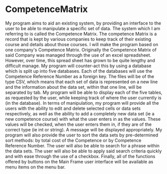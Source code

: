 # CompetenceMatrix

My program aims to aid an existing system, by providing an interface to the user to be able to manipulate a specific set of data. The system which I am referring to is called the Competence Matrix. The competence Matrix is a record that is kept by various companies to keep track of their existing course and details about those courses. I will make the program based on one company's Competence Matrix. 
Originally the Competence Matrix of said Company was managed through the use of an excel spreadsheet. However, over time, this spread sheet has grown to be quite lengthy and difficult manage. My program will counter-act this by using a database which is split up into five databases. Each of the databases will use the Competence Reference Number as a foreign key. The files will be of the type CSV, which means that each set of data is represented on a new line and the information about the data set, within that one line, will be separated by tab. My program will be able to display each of the five tables, as requested by the user, while keeping track of where the user currently is (in the database).
In terms of manipulation, my program will provide all the users with the ability to edit and delete selected cells or data sets respectively, as well as the ability to add a completely new data set (ie a new competence course) with what the user enters in as the values. These values will be checked, when the user enters them in, if they are of the correct type (ie int or string). A message will be displayed appropriately.
My program will also provide the user to sort the data sets by pre-determined sort methods: by total cost of the Competence or by Competence Reference Number. The user will also be able to search for a phrase within the data sets. The user will also be able to apply said search criteria quickly and with ease through the use of a checkbox.
Finally, all of the functions offered by buttons on the Main Frame user interface will be available as menu items on the menu bar.
